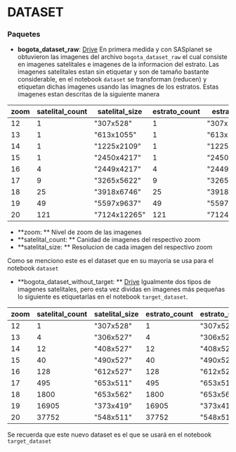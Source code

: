 # DATASET

### Paquetes

* **bogota_dataset_raw**: [Drive](https://drive.google.com/open?id=1XEgCJ6I5MNf84vwempFXAJf59X-gDZCW) En primera medida y con SASplanet se obtuvieron las imagenes del archivo `bogota_dataset_raw` el cual consiste en imagenes satelitales e imagenes de la informacion del estrato. Las imagenes satelitales estan sin etiquetar y son de tamaño bastante considerable, en el notebook `dataset` se transforman (reducen) y etiquetan dichas imagenes usando las imagnes de los estratos. Estas imagenes estan descritas de la siguiente manera

zoom|satelital_count|satelital_size|estrato_count|estrato_size
-|-|-|-|-
12|1|"307x528"|1|"307x528"
13|1|"613x1055"|1|"613x1055"
14|1|"1225x2109"|1|"1225x2109"
15|1|"2450x4217"|1|"2450x4217"
16|4|"2449x4217"|4|"2449x4217"
17|9|"3265x5622"|9|"3265x5622"
18|25|"3918x6746"|25|"3918x6746"
19|49|"5597x9637"|49|"5597x9637"
20|121|"7124x12265"|121|"7124x12265"

* **zoom: ** Nivel de zoom de las imagenes
* **satelital_count: ** Canidad de imagenes del respectivo zoom
* **satelital_size: ** Resolucion de cada imagen del respectivo zoom

Como se menciono este es el dataset que en su mayoria se usa para el notebook `dataset`

* **bogota_dataset_without_target: ** [Drive]() Igualmente dos tipos de imagenes satelitales, pero esta vez dividas en imagenes más pequeñas lo siguiente es etiquetarlas en el notebook `target_dataset`.

zoom|satelital_count|satelital_size|estrato_count|estrato_size
-|-|-|-|-
12|1|"307x528"|1|"307x528"
13|4|"306x527"|4|"306x527"
14|12|"408x527"|12|"408x527"
15|40|"490x527"|40|"490x527"
16|128|"612x527"|128|"612x527"
17|495|"653x511"|495|"653x511"
18|1800|"653x562"|1800|"653x562"
19|16905|"373x419"|16905|"373x419"
20|37752|"548x511"|37752|"548x511"

Se recuerda que este nuevo dataset es el que se usará en el notebook `target_dataset`